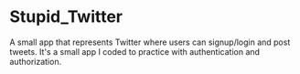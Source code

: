 # Stupid_Twitter
A small app that represents Twitter where users can signup/login and post tweets. It's a small app I coded to practice with authentication and authorization.
